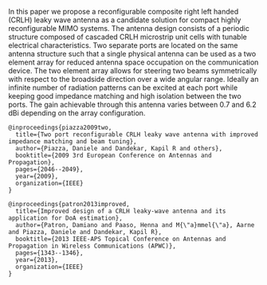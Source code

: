 In this paper we propose a reconfigurable composite right left handed (CRLH) leaky wave antenna as a candidate solution for compact highly reconfigurable MIMO systems. 
The antenna design consists of a periodic structure composed of cascaded CRLH microstrip unit cells with tunable electrical characteristics. 
Two separate ports are located on the same antenna structure such that a single physical antenna can be used as a two element array for reduced antenna space occupation on the communication device. 
The two element array allows for steering two beams symmetrically with respect to the broadside direction over a wide angular range. 
Ideally an infinite number of radiation patterns can be excited at each port while keeping good impedance matching and high isolation between the two ports. 
The gain achievable through this antenna varies between 0.7 and 6.2 dBi depending on the array configuration.

```
@inproceedings{piazza2009two,
  title={Two port reconfigurable CRLH leaky wave antenna with improved impedance matching and beam tuning},
  author={Piazza, Daniele and Dandekar, Kapil R and others},
  booktitle={2009 3rd European Conference on Antennas and Propagation},
  pages={2046--2049},
  year={2009},
  organization={IEEE}
}
```

```
@inproceedings{patron2013improved,
  title={Improved design of a CRLH leaky-wave antenna and its application for DoA estimation},
  author={Patron, Damiano and Paaso, Henna and M{\"a}mmel{\"a}, Aarne and Piazza, Daniele and Dandekar, Kapil R},
  booktitle={2013 IEEE-APS Topical Conference on Antennas and Propagation in Wireless Communications (APWC)},
  pages={1343--1346},
  year={2013},
  organization={IEEE}
}
```
